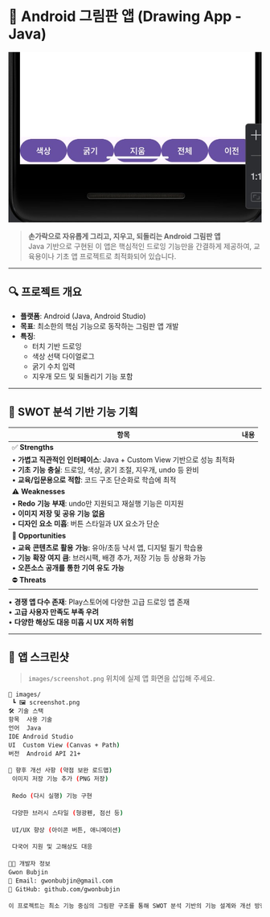 # 🎨 Android 그림판 앱 (Drawing App - Java)

![screenshot](images/screenshot.png)

> **손가락으로 자유롭게 그리고, 지우고, 되돌리는 Android 그림판 앱**  
> Java 기반으로 구현된 이 앱은 핵심적인 드로잉 기능만을 간결하게 제공하여, 교육용이나 기초 앱 프로젝트로 최적화되어 있습니다.

---

## 🔍 프로젝트 개요

- **플랫폼**: Android (Java, Android Studio)
- **목표**: 최소한의 핵심 기능으로 동작하는 그림판 앱 개발
- **특징**:
  - 터치 기반 드로잉
  - 색상 선택 다이얼로그
  - 굵기 수치 입력
  - 지우개 모드 및 되돌리기 기능 포함

---

## 🧠 SWOT 분석 기반 기능 기획

| 항목 | 내용 |
|------|------|
| ✅ **Strengths** |  
• **가볍고 직관적인 인터페이스**: Java + Custom View 기반으로 성능 최적화<br>• **기초 기능 충실**: 드로잉, 색상, 굵기 조절, 지우개, undo 등 완비<br>• **교육/입문용으로 적합**: 코드 구조 단순화로 학습에 최적 |
| ⚠️ **Weaknesses** |  
• **Redo 기능 부재**: undo만 지원되고 재실행 기능은 미지원<br>• **이미지 저장 및 공유 기능 없음**<br>• **디자인 요소 미흡**: 버튼 스타일과 UX 요소가 단순 |
| 🚀 **Opportunities** |  
• **교육 콘텐츠로 활용 가능**: 유아/초등 낙서 앱, 디지털 필기 학습용<br>• **기능 확장 여지 큼**: 브러시팩, 배경 추가, 저장 기능 등 상용화 가능<br>• **오픈소스 공개를 통한 기여 유도 가능** |
| ⛔ **Threats** |  
• **경쟁 앱 다수 존재**: Play스토어에 다양한 고급 드로잉 앱 존재<br>• **고급 사용자 만족도 부족 우려**<br>• **다양한 해상도 대응 미흡 시 UX 저하 위험**

---

## 📸 앱 스크린샷

> `images/screenshot.png` 위치에 실제 앱 화면을 삽입해 주세요.

```bash
📁 images/
 ┗ 🖼️ screenshot.png
🛠️ 기술 스택
항목	사용 기술
언어	Java
IDE	Android Studio
UI	Custom View (Canvas + Path)
버전	Android API 21+

🚧 향후 개선 사항 (약점 보완 로드맵)
 이미지 저장 기능 추가 (PNG 저장)

 Redo (다시 실행) 기능 구현

 다양한 브러시 스타일 (형광펜, 점선 등)

 UI/UX 향상 (아이콘 버튼, 애니메이션)

 다국어 지원 및 고해상도 대응

🧑‍💻 개발자 정보
Gwon Bubjin
📧 Email: gwonbubjin@gmail.com
📎 GitHub: github.com/gwonbubjin

이 프로젝트는 최소 기능 중심의 그림판 구조를 통해 SWOT 분석 기반의 기능 설계와 개선 방향 제시를 학습하는 데 중점을 두었습니다.
